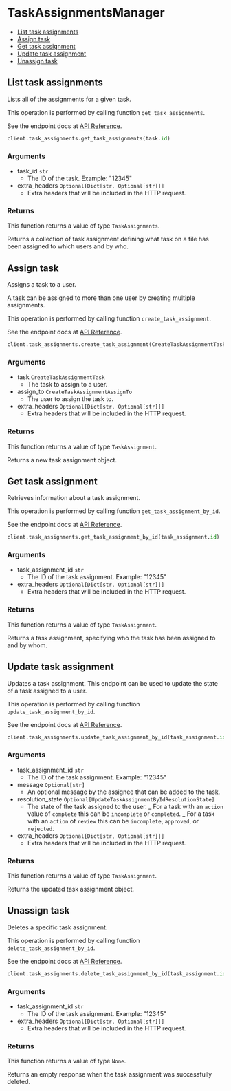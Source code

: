 # TaskAssignmentsManager

- [List task assignments](#list-task-assignments)
- [Assign task](#assign-task)
- [Get task assignment](#get-task-assignment)
- [Update task assignment](#update-task-assignment)
- [Unassign task](#unassign-task)

## List task assignments

Lists all of the assignments for a given task.

This operation is performed by calling function `get_task_assignments`.

See the endpoint docs at
[API Reference](https://developer.box.com/reference/get-tasks-id-assignments/).

<!-- sample get_tasks_id_assignments -->

```python
client.task_assignments.get_task_assignments(task.id)
```

### Arguments

- task_id `str`
  - The ID of the task. Example: "12345"
- extra_headers `Optional[Dict[str, Optional[str]]]`
  - Extra headers that will be included in the HTTP request.

### Returns

This function returns a value of type `TaskAssignments`.

Returns a collection of task assignment defining what task on
a file has been assigned to which users and by who.

## Assign task

Assigns a task to a user.

A task can be assigned to more than one user by creating multiple
assignments.

This operation is performed by calling function `create_task_assignment`.

See the endpoint docs at
[API Reference](https://developer.box.com/reference/post-task-assignments/).

<!-- sample post_task_assignments -->

```python
client.task_assignments.create_task_assignment(CreateTaskAssignmentTask(type=CreateTaskAssignmentTaskTypeField.TASK.value, id=task.id), CreateTaskAssignmentAssignTo(id=current_user.id))
```

### Arguments

- task `CreateTaskAssignmentTask`
  - The task to assign to a user.
- assign_to `CreateTaskAssignmentAssignTo`
  - The user to assign the task to.
- extra_headers `Optional[Dict[str, Optional[str]]]`
  - Extra headers that will be included in the HTTP request.

### Returns

This function returns a value of type `TaskAssignment`.

Returns a new task assignment object.

## Get task assignment

Retrieves information about a task assignment.

This operation is performed by calling function `get_task_assignment_by_id`.

See the endpoint docs at
[API Reference](https://developer.box.com/reference/get-task-assignments-id/).

<!-- sample get_task_assignments_id -->

```python
client.task_assignments.get_task_assignment_by_id(task_assignment.id)
```

### Arguments

- task_assignment_id `str`
  - The ID of the task assignment. Example: "12345"
- extra_headers `Optional[Dict[str, Optional[str]]]`
  - Extra headers that will be included in the HTTP request.

### Returns

This function returns a value of type `TaskAssignment`.

Returns a task assignment, specifying who the task has been assigned to
and by whom.

## Update task assignment

Updates a task assignment. This endpoint can be
used to update the state of a task assigned to a user.

This operation is performed by calling function `update_task_assignment_by_id`.

See the endpoint docs at
[API Reference](https://developer.box.com/reference/put-task-assignments-id/).

<!-- sample put_task_assignments_id -->

```python
client.task_assignments.update_task_assignment_by_id(task_assignment.id, message='updated message', resolution_state=UpdateTaskAssignmentByIdResolutionState.APPROVED.value)
```

### Arguments

- task_assignment_id `str`
  - The ID of the task assignment. Example: "12345"
- message `Optional[str]`
  - An optional message by the assignee that can be added to the task.
- resolution_state `Optional[UpdateTaskAssignmentByIdResolutionState]`
  - The state of the task assigned to the user. _ For a task with an `action` value of `complete` this can be `incomplete` or `completed`. _ For a task with an `action` of `review` this can be `incomplete`, `approved`, or `rejected`.
- extra_headers `Optional[Dict[str, Optional[str]]]`
  - Extra headers that will be included in the HTTP request.

### Returns

This function returns a value of type `TaskAssignment`.

Returns the updated task assignment object.

## Unassign task

Deletes a specific task assignment.

This operation is performed by calling function `delete_task_assignment_by_id`.

See the endpoint docs at
[API Reference](https://developer.box.com/reference/delete-task-assignments-id/).

<!-- sample delete_task_assignments_id -->

```python
client.task_assignments.delete_task_assignment_by_id(task_assignment.id)
```

### Arguments

- task_assignment_id `str`
  - The ID of the task assignment. Example: "12345"
- extra_headers `Optional[Dict[str, Optional[str]]]`
  - Extra headers that will be included in the HTTP request.

### Returns

This function returns a value of type `None`.

Returns an empty response when the task
assignment was successfully deleted.
